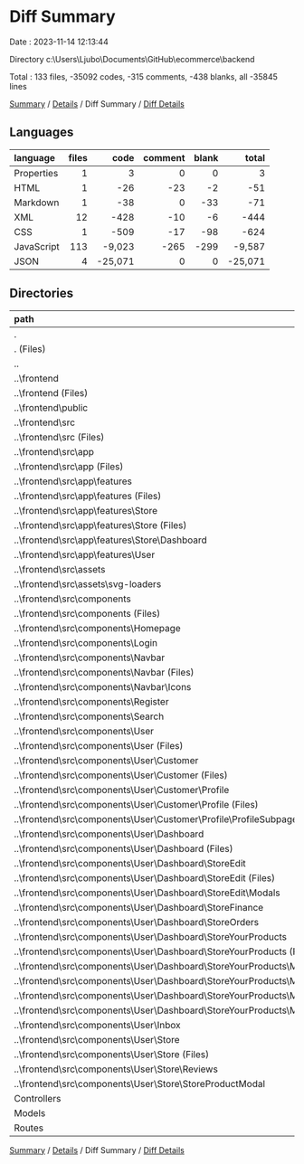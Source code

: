 # Diff Summary

Date : 2023-11-14 12:13:44

Directory c:\\Users\\Ljubo\\Documents\\GitHub\\ecommerce\\backend

Total : 133 files,  -35092 codes, -315 comments, -438 blanks, all -35845 lines

[Summary](results.md) / [Details](details.md) / Diff Summary / [Diff Details](diff-details.md)

## Languages
| language | files | code | comment | blank | total |
| :--- | ---: | ---: | ---: | ---: | ---: |
| Properties | 1 | 3 | 0 | 0 | 3 |
| HTML | 1 | -26 | -23 | -2 | -51 |
| Markdown | 1 | -38 | 0 | -33 | -71 |
| XML | 12 | -428 | -10 | -6 | -444 |
| CSS | 1 | -509 | -17 | -98 | -624 |
| JavaScript | 113 | -9,023 | -265 | -299 | -9,587 |
| JSON | 4 | -25,071 | 0 | 0 | -25,071 |

## Directories
| path | files | code | comment | blank | total |
| :--- | ---: | ---: | ---: | ---: | ---: |
| . | 133 | -35,092 | -315 | -438 | -35,845 |
| . (Files) | 4 | 6,257 | 5 | 11 | 6,273 |
| .. | 112 | -42,860 | -347 | -875 | -44,082 |
| ..\\frontend | 112 | -42,860 | -347 | -875 | -44,082 |
| ..\\frontend (Files) | 5 | -31,325 | -1 | -40 | -31,366 |
| ..\\frontend\\public | 1 | -26 | -23 | -2 | -51 |
| ..\\frontend\\src | 106 | -11,509 | -323 | -833 | -12,665 |
| ..\\frontend\\src (Files) | 3 | -665 | -23 | -119 | -807 |
| ..\\frontend\\src\\app | 34 | -744 | -3 | -170 | -917 |
| ..\\frontend\\src\\app (Files) | 1 | -71 | 0 | -1 | -72 |
| ..\\frontend\\src\\app\\features | 33 | -673 | -3 | -169 | -845 |
| ..\\frontend\\src\\app\\features (Files) | 7 | -194 | 0 | -31 | -225 |
| ..\\frontend\\src\\app\\features\\Store | 12 | -185 | 0 | -60 | -245 |
| ..\\frontend\\src\\app\\features\\Store (Files) | 11 | -170 | 0 | -55 | -225 |
| ..\\frontend\\src\\app\\features\\Store\\Dashboard | 1 | -15 | 0 | -5 | -20 |
| ..\\frontend\\src\\app\\features\\User | 14 | -294 | -3 | -78 | -375 |
| ..\\frontend\\src\\assets | 12 | -428 | -10 | -6 | -444 |
| ..\\frontend\\src\\assets\\svg-loaders | 12 | -428 | -10 | -6 | -444 |
| ..\\frontend\\src\\components | 57 | -9,672 | -287 | -538 | -10,497 |
| ..\\frontend\\src\\components (Files) | 1 | -168 | -17 | -17 | -202 |
| ..\\frontend\\src\\components\\Homepage | 9 | -1,734 | -31 | -71 | -1,836 |
| ..\\frontend\\src\\components\\Login | 2 | -168 | -6 | -18 | -192 |
| ..\\frontend\\src\\components\\Navbar | 3 | -856 | -13 | -32 | -901 |
| ..\\frontend\\src\\components\\Navbar (Files) | 2 | -666 | -13 | -21 | -700 |
| ..\\frontend\\src\\components\\Navbar\\Icons | 1 | -190 | 0 | -11 | -201 |
| ..\\frontend\\src\\components\\Register | 2 | -218 | -8 | -17 | -243 |
| ..\\frontend\\src\\components\\Search | 2 | -363 | -8 | -22 | -393 |
| ..\\frontend\\src\\components\\User | 38 | -6,165 | -204 | -361 | -6,730 |
| ..\\frontend\\src\\components\\User (Files) | 1 | -228 | -25 | -16 | -269 |
| ..\\frontend\\src\\components\\User\\Customer | 7 | -1,205 | -27 | -62 | -1,294 |
| ..\\frontend\\src\\components\\User\\Customer (Files) | 1 | -242 | -8 | -14 | -264 |
| ..\\frontend\\src\\components\\User\\Customer\\Profile | 6 | -963 | -19 | -48 | -1,030 |
| ..\\frontend\\src\\components\\User\\Customer\\Profile (Files) | 1 | -131 | -2 | -4 | -137 |
| ..\\frontend\\src\\components\\User\\Customer\\Profile\\ProfileSubpages | 5 | -832 | -17 | -44 | -893 |
| ..\\frontend\\src\\components\\User\\Dashboard | 20 | -2,745 | -91 | -170 | -3,006 |
| ..\\frontend\\src\\components\\User\\Dashboard (Files) | 3 | -353 | -7 | -16 | -376 |
| ..\\frontend\\src\\components\\User\\Dashboard\\StoreEdit | 5 | -467 | -21 | -34 | -522 |
| ..\\frontend\\src\\components\\User\\Dashboard\\StoreEdit (Files) | 3 | -380 | -14 | -21 | -415 |
| ..\\frontend\\src\\components\\User\\Dashboard\\StoreEdit\\Modals | 2 | -87 | -7 | -13 | -107 |
| ..\\frontend\\src\\components\\User\\Dashboard\\StoreFinance | 3 | -240 | -12 | -22 | -274 |
| ..\\frontend\\src\\components\\User\\Dashboard\\StoreOrders | 2 | -406 | -9 | -15 | -430 |
| ..\\frontend\\src\\components\\User\\Dashboard\\StoreYourProducts | 7 | -1,279 | -42 | -83 | -1,404 |
| ..\\frontend\\src\\components\\User\\Dashboard\\StoreYourProducts (Files) | 1 | -263 | -17 | -28 | -308 |
| ..\\frontend\\src\\components\\User\\Dashboard\\StoreYourProducts\\Modals | 6 | -1,016 | -25 | -55 | -1,096 |
| ..\\frontend\\src\\components\\User\\Dashboard\\StoreYourProducts\\Modals\\AddCollectionModal | 2 | -232 | -5 | -13 | -250 |
| ..\\frontend\\src\\components\\User\\Dashboard\\StoreYourProducts\\Modals\\AddProductModal | 2 | -324 | -7 | -19 | -350 |
| ..\\frontend\\src\\components\\User\\Dashboard\\StoreYourProducts\\Modals\\EditProductModal | 2 | -460 | -13 | -23 | -496 |
| ..\\frontend\\src\\components\\User\\Inbox | 3 | -530 | -31 | -39 | -600 |
| ..\\frontend\\src\\components\\User\\Store | 7 | -1,457 | -30 | -74 | -1,561 |
| ..\\frontend\\src\\components\\User\\Store (Files) | 3 | -498 | -17 | -30 | -545 |
| ..\\frontend\\src\\components\\User\\Store\\Reviews | 2 | -321 | -6 | -24 | -351 |
| ..\\frontend\\src\\components\\User\\Store\\StoreProductModal | 2 | -638 | -7 | -20 | -665 |
| Controllers | 4 | 1,211 | 25 | 307 | 1,543 |
| Models | 9 | 138 | 0 | 39 | 177 |
| Routes | 4 | 162 | 2 | 80 | 244 |

[Summary](results.md) / [Details](details.md) / Diff Summary / [Diff Details](diff-details.md)